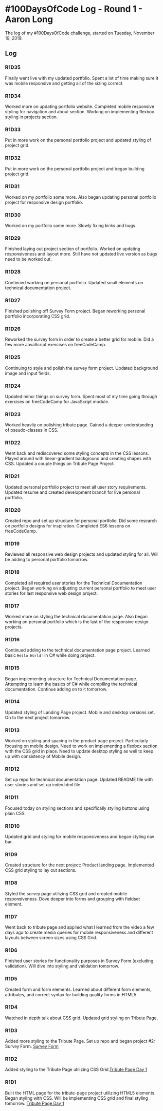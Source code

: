 # #100DaysOfCode Log - Round 1 - Aaron Long

The log of my #100DaysOfCode challenge, started on Tuesday, November 19, 2019.

## Log

### R1D35

Finally went live with my updated portfolio. Spent a lot of time making sure it was mobile responsive and getting all of the sizing correct.

### R1D34

Worked more on updating portfolio website. Completed mobile responsive styling for navigation and about section. Working on implementing flexbox styling in projects section.

### R1D33

Put in more work on the personal portfolio project and updated styling of project grid.

### R1D32

Put in more work on the personal portfolio project and began building project grid.

### R1D31

Worked on my portfolio some more. Also began updating personal portfolio project for responsive design portfolio.

### R1D30

Worked on my portfolio some more. Slowly fixing kinks and bugs.

### R1D29

Finished laying out project section of portfolio. Worked on updating responsiveness and layout more. Still have not updated live version as bugs need to be worked out.

### R1D28

Continued working on personal portfolio. Updated small elements on technical documentation project.

### R1D27

Finished polishing off Survey Form project. Began reworking personal portfolio incorporating CSS grid.

### R1D26

Reworked the survey form in order to create a better grid for mobile. Did a few more JavaScript exercises on freeCodeCamp.

### R1D25

Continuing to style and polish the survey form project. Updated background image and input fields.

### R1D24

Updated minor things on survey form. Spent most of my time going through exercises on freeCodeCamp for JavaScript module.

### R1D23

Worked heavily on polishing tribute page. Gained a deeper understanding of pseudo-classes in CSS.

### R1D22

Went back and rediscovered some styling concepts in the CSS lessons. Played around with linear-gradient background and creating shapes with CSS. Updated a couple things on Tribute Page Project.

### R1D21

Updated personal portfolio project to meet all user story requirements. Updated resume and created development branch for live personal portfolio.

### R1D20

Created repo and set up structure for personal portfolio. Did some research on portfolio designs for inspiration. Completed ES6 lessons on freeCodeCamp.

### R1D19

Reviewed all responsive web design projects and updated styling for all. Will be adding to personal portfolio tomorrow.

### R1D18

Completed all required user stories for the Technical Documentation project. Began working on adjusting current personal portfolio to meet user stories for last responsive web design project.

### R1D17

Worked more on styling the technical documentation page. Also began working on personal portfolio which is the last of the responsive design projects.

### R1D16

Continued adding to the technical documentation page project. Learned basic `Hello World!` in C# while doing project.

### R1D15

Began implementing structure for Technical Documentation page. Attempting to learn the basics of C# while compiling the technical documentation. Continue adding on to it tomorrow.

### R1D14

Updated styling of Landing Page project. Mobile and desktop versions set. On to the next project tomorrow.

### R1D13

Worked on styling and spacing in the product page project. Particularly focusing on mobile design. Need to work on implementing a flexbox section with the CSS grid in place. Need to update desktop styling as well to keep up with consistency of Mobile design.

### R1D12

Set up repo for technical documentation page. Updated README file with user stories and set up index.html file.

### R1D11

Focused today on styling sections and specifically styling buttons using plain CSS.

### R1D10

Updated grid and styling for mobile responsiveness and began styling nav bar.

### R1D9

Created structure for the next project: Product landing page. Implemented CSS grid styling to lay out sections.

### R1D8

Styled the survey page utilizing CSS grid and created mobile responsiveness. Dove deeper into forms and grouping with fieldset element.

### R1D7

Went back to tribute page and applied what I learned from the video a few days ago to create media queries for mobile responsiveness and different layouts between screen sizes using CSS Grid.

### R1D6

Finished user stories for functionality purposes in Survey Form (excluding validation). Will dive into styling and validation tomorrow.

### R1D5

Created form and form elements. Learned about different form elements, attributes, and correct syntax for building quality forms in HTML5.

### R1D4

Watched in depth talk about CSS grid. Updated grid styling on Tribute Page.

### R1D3

Added more styling to the Tribute Page. Set up repo and began project #2: Survey Form. [Survey Form](https://www.aaronlng.dev/survey-form/)

### R1D2

 Added styling to the Tribute Page utilizing CSS Grid.[Tribute Page Day 1](https://www.aaronlng.dev/tribute-page/)

### R1D1

Built the HTML page for the tribute-page project utilizing HTML5 elements. Began styling with CSS. Will be implementing CSS grid and final styling tomorrow. [Tribute Page Day 1](https://www.aaronlng.dev/tribute-page/)
